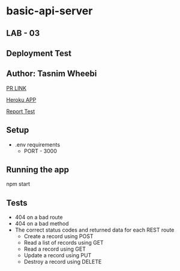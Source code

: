 # basic-api-server


## LAB - 03
## **Deployment Test**
## **Author: Tasnim Wheebi**
[PR LINK](https://github.com/Tasnimwheebi/basic-api-server/pull/1)


[Heroku APP](https://tasnim-basic-api-server.herokuapp.com/)


[Report Test](https://github.com/Tasnimwheebi/basic-api-server/actions)

## **Setup**
* .env requirements
  * PORT - 3000


## **Running the app**
npm start


## **Tests**
* 404 on a bad route
* 404 on a bad method
* The correct status codes and returned data for each REST route
  * Create a record using POST
  * Read a list of records using GET
  * Read a record using GET
  * Update a record using PUT
  * Destroy a record using DELETE

